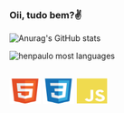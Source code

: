 ### Oii, tudo bem?✌

![Anurag's GitHub stats](https://github-readme-stats.vercel.app/api?username=henpaulo&show_icons=true&theme=midnight-purple)
<p><img width="495em" src="https://github-readme-stats.vercel.app/api/top-langs/?username=henpaulo&layout=compact&theme=midnight-purple" alt="henpaulo most languages"/>
</p>
<br>
<div style= "isplay: inline-block"> 
  <img align="center" alt="henpaulo-HTML" height="45" width="55" src="https://raw.githubusercontent.com/devicons/devicon/master/icons/html5/html5-original.svg">
  
  <img align="center" alt="henpaulo-HTML" height="45" width="55" src="https://raw.githubusercontent.com/devicons/devicon/master/icons/css3/css3-original.svg">
  
  <img align="center" alt="henpaulo-HTML" height="45" width="55" src="https://raw.githubusercontent.com/devicons/devicon/master/icons/javascript/javascript-plain.svg">
  </div>





